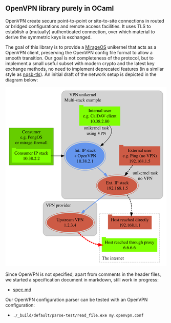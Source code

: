 ## OpenVPN library purely in OCaml

OpenVPN create secure point-to-point or site-to-site connections in routed or bridged configurations and remote access facilities. It uses TLS to establish a (mutually) authenticated connection, over which material to derive the symmetric keys is exchanged.

The goal of this library is to provide a [MirageOS](https://mirage.io) unikernel that acts as a OpenVPN client, preserving the OpenVPN config file format to allow a smooth transition. Our goal is not completeness of the protocol, but to implement a small useful subset with modern crypto and the latest key exchange methods, no need to implement deprecated features (in a similar style as [nqsb-tls](https://nqsb.io)).  An initial draft of the network setup is depicted in the diagram below:

![diagram](/diagrams/multi-stack.svg)

Since OpenVPN is not specified, apart from comments in the header files, we started a specification document in markdown, still work in progress:

  - [spec.md](https://git.robur.io/?p=openvpn-spec.git;a=blob_plain;f=spec.md;hb=HEAD)

Our OpenVPN configuration parser can be tested with an OpenVPN configuration:

  - `./_build/default/parse-test/read_file.exe my.openvpn.conf`
